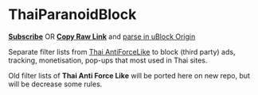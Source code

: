 # ThaiParanoidBlock

[**Subscribe**](https://subscribe.adblockplus.org/?location=https://raw.githubusercontent.com/kowith337/ThaiParanoidBlock/master/ThaiParanoid.txt&title=Thai%20Paranoid%20Block) OR [**Copy Raw Link**](https://github.com/kowith337/ThaiParanoidBlock/raw/master/ThaiParanoid.txt) and [parse in uBlock Origin](https://github.com/gorhill/uBlock/wiki/Filter-lists-from-around-the-web)

Separate filter lists from [Thai AntiForceLike](http://pastebin.com/VU7275gQ) to block (third party) ads, tracking, monetisation, pop-ups that most used in Thai sites.

Old filter lists of **Thai Anti Force Like** will be ported here on new repo, but will be decrease some rules.
